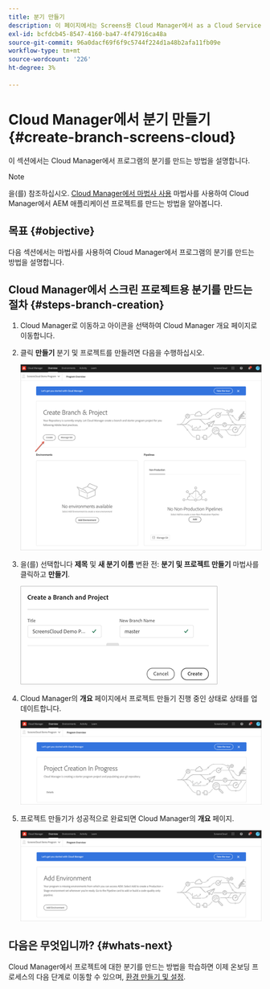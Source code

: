```yaml
---
title: 분기 만들기
description: 이 페이지에서는 Screens용 Cloud Manager에서 as a Cloud Service 분기를 만드는 방법에 대해 설명합니다.
exl-id: bcfdcb45-8547-4160-ba47-4f47916ca48a
source-git-commit: 96a0dacf69f6f9c5744f224d1a48b2afa11fb09e
workflow-type: tm+mt
source-wordcount: '226'
ht-degree: 3%

---
```


# Cloud Manager에서 분기 만들기 {#create-branch-screens-cloud}

이 섹션에서는 Cloud Manager에서 프로그램의 분기를 만드는 방법을 설명합니다.

>[!NOTE]
>을(를) 참조하십시오. [Cloud Manager에서 마법사 사용](https://experienceleague.adobe.com/docs/experience-manager-cloud-service/onboarding/getting-access/create-application-project/using-the-wizard.html?lang=en) 마법사를 사용하여 Cloud Manager에서 AEM 애플리케이션 프로젝트를 만드는 방법을 알아봅니다.

## 목표 {#objective}

다음 섹션에서는 마법사를 사용하여 Cloud Manager에서 프로그램의 분기를 만드는 방법을 설명합니다.

## Cloud Manager에서 스크린 프로젝트용 분기를 만드는 절차 {#steps-branch-creation}

1. Cloud Manager로 이동하고 아이콘을 선택하여 Cloud Manager 개요 페이지로 이동합니다.

1. 클릭 **만들기** 분기 및 프로젝트를 만들려면 다음을 수행하십시오.

   ![이미지](/help/screens-cloud/assets/onboarding/create-branch1.png)

1. 을(를) 선택합니다 **제목** 및 **새 분기 이름** 변환 전: **분기 및 프로젝트 만들기** 마법사를 클릭하고 **만들기**.

   ![이미지](/help/screens-cloud/assets/onboarding/create-branch2.png)

1. Cloud Manager의 **개요** 페이지에서 프로젝트 만들기 진행 중인 상태로 상태를 업데이트합니다.

   ![이미지](/help/screens-cloud/assets/onboarding/create-branch3.png)

1. 프로젝트 만들기가 성공적으로 완료되면 Cloud Manager의 **개요** 페이지.

   ![이미지](/help/screens-cloud/assets/onboarding/create-branch4.png)

## 다음은 무엇입니까? {#whats-next}

Cloud Manager에서 프로젝트에 대한 분기를 만드는 방법을 학습하면 이제 온보딩 프로세스의 다음 단계로 이동할 수 있으며, [환경 만들기 및 설정](/help/screens-cloud/onboarding-screens-cloud/creating-an-environment.md).
